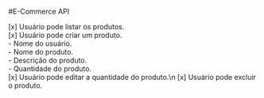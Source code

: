 #E-Commerce API

[x] Usuário pode listar os produtos.\
[x] Usuário pode criar um produto.\
    - Nome do usuário.\
    - Nome do produto.\
    - Descrição do produto.\
    - Quantidade do produto.\
[x] Usuário pode editar a quantidade do produto.\n
[x] Usuário pode excluir o produto.

